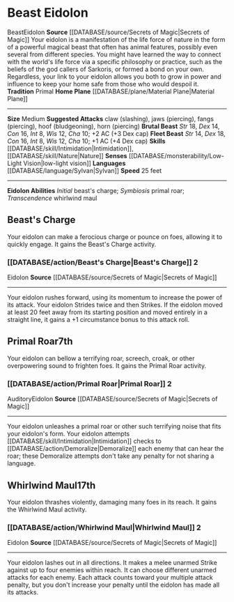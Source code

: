 ﻿---
alignment: null
id: '3'
land_speed: '25'
language:
- '[[DATABASE/language/Sylvan|Sylvan]]'
max_speed: '25'
name: Beast Eidolon
rarity: Common
rus_type_level: null
sense:
- '[[DATABASE/monsterability/Low-Light Vision|low-light vision]]'
size: Medium
skill:
- '[[DATABASE/skill/Intimidation|Intimidation]]'
- '[[DATABASE/skill/Nature|Nature]]'
source: '[[DATABASE/source/Secrets of Magic|Secrets of Magic]]'
speed:
- 25 feet
tradition:
- Primal
trait:
- '[[DATABASE/trait/Beast|Beast]]'
- '[[DATABASE/trait/Eidolon|Eidolon]]'
type: Summoner Eidolon

---
# Beast Eidolon

<span class="item-trait">Beast</span><span class="item-trait">Eidolon</span>
**Source** [[DATABASE/source/Secrets of Magic|Secrets of Magic]] 
Your eidolon is a manifestation of the life force of nature in the form of a powerful magical beast that often has animal features, possibly even several from different species. You might have learned the way to connect with the world's life force via a specific philosophy or practice, such as the beliefs of the god callers of Sarkoris, or formed a bond on your own. Regardless, your link to your eidolon allows you both to grow in power and influence to keep your home safe from those who would despoil it.
**Tradition** Primal
**Home Plane** [[DATABASE/plane/Material Plane|Material Plane]]

---
**Size** Medium
**Suggested Attacks** claw (slashing), jaws (piercing), fangs (piercing), hoof (bludgeoning), horn (piercing)
**Brutal Beast** _Str_ 18, _Dex_ 14, _Con_ 16, _Int_ 8, _Wis_ 12, _Cha_ 10; +2 AC (+3 Dex cap)
**Fleet Beast** _Str_ 14, _Dex_ 18, _Con_ 16, _Int_ 8, _Wis_ 12, _Cha_ 10; +1 AC (+4 Dex cap)
**Skills** [[DATABASE/skill/Intimidation|Intimidation]], [[DATABASE/skill/Nature|Nature]]
**Senses** [[DATABASE/monsterability/Low-Light Vision|low-light vision]]
**Languages** [[DATABASE/language/Sylvan|Sylvan]]
**Speed** 25 feet

---
**Eidolon Abilities** _Initial_ beast's charge; _Symbiosis_ primal roar; _Transcendence_ whirlwind maul

## Beast's Charge

Your eidolon can make a ferocious charge or pounce on foes, allowing it to quickly engage. It gains the Beast's Charge activity.

### [[DATABASE/action/Beast's Charge|Beast's Charge]] <span class="action-icon">2</span>

<span class="item-trait">Eidolon</span>
**Source** [[DATABASE/source/Secrets of Magic|Secrets of Magic]]

---
Your eidolon rushes forward, using its momentum to increase the power of its attack. Your eidolon Strides twice and then Strikes. If the eidolon moved at least 20 feet away from its starting position and moved entirely in a straight line, it gains a +1 circumstance bonus to this attack roll.

## Primal Roar<span class="item-type">7th</span>

Your eidolon can bellow a terrifying roar, screech, croak, or other overpowering sound to frighten foes. It gains the Primal Roar activity.

### [[DATABASE/action/Primal Roar|Primal Roar]] <span class="action-icon">2</span>

<span class="item-trait">Auditory</span><span class="item-trait">Eidolon</span>
**Source** [[DATABASE/source/Secrets of Magic|Secrets of Magic]]

---
Your eidolon unleashes a primal roar or other such terrifying noise that fits your eidolon's form. Your eidolon attempts [[DATABASE/skill/Intimidation|Intimidation]] checks to [[DATABASE/action/Demoralize|Demoralize]] each enemy that can hear the roar; these Demoralize attempts don't take any penalty for not sharing a language.

## Whirlwind Maul<span class="item-type">17th</span>

Your eidolon thrashes violently, damaging many foes in its reach. It gains the Whirlwind Maul activity.

### [[DATABASE/action/Whirlwind Maul|Whirlwind Maul]] <span class="action-icon">2</span>

<span class="item-trait">Eidolon</span>
**Source** [[DATABASE/source/Secrets of Magic|Secrets of Magic]]

---
Your eidolon lashes out in all directions. It makes a melee unarmed Strike against up to four enemies within reach. It can choose different unarmed attacks for each enemy. Each attack counts toward your multiple attack penalty, but you don't increase your penalty until the eidolon has made all its attacks.